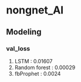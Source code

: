# nongnet_AI

## Modeling
### val_loss
1. LSTM : 0.01607
2. Random forest : 0.00029
3. fbProphet : 0.0024
